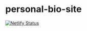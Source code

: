 # personal-bio-site


[![Netlify Status](https://api.netlify.com/api/v1/badges/94b009a3-b59d-4804-b523-8b8e436e745a/deploy-status)](https://app.netlify.com/sites/josephtmartin/deploys)
